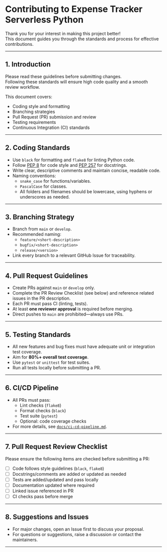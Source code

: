 # Contributing to Expense Tracker Serverless Python

Thank you for your interest in making this project better!  
This document guides you through the standards and process for effective contributions.

---

## 1. Introduction

Please read these guidelines before submitting changes.  
Following these standards will ensure high code quality and a smooth review workflow.

This document covers:
- Coding style and formatting
- Branching strategies
- Pull Request (PR) submission and review
- Testing requirements
- Continuous Integration (CI) standards

---

## 2. Coding Standards

- Use `black` for formatting and `flake8` for linting Python code.
- Follow [PEP 8](https://pep8.org/) for code style and [PEP 257](https://www.python.org/dev/peps/pep-0257/) for docstrings.
- Write clear, descriptive comments and maintain concise, readable code.
- Naming conventions:
  - `snake_case` for functions/variables.
  - `PascalCase` for classes.
  - All folders and filenames should be lowercase, using hyphens or underscores as needed.

---

## 3. Branching Strategy

- Branch from `main` or `develop`.
- Recommended naming:
  - `feature/<short-description>`
  - `bugfix/<short-description>`
  - `release/<version>`
- Link every branch to a relevant GitHub Issue for traceability.

---

## 4. Pull Request Guidelines

- Create PRs against `main` or `develop` only.
- Complete the PR Review Checklist (see below) and reference related issues in the PR description.
- Each PR must pass CI (linting, tests).
- At least **one reviewer approval** is required before merging.
- Direct pushes to `main` are prohibited—always use PRs.

---

## 5. Testing Standards

- All new features and bug fixes must have adequate unit or integration test coverage.
- Aim for **80%+ overall test coverage**.
- Use `pytest` or `unittest` for test suites.
- Run all tests locally before submitting a PR.

---

## 6. CI/CD Pipeline

- All PRs must pass:
  - Lint checks (`flake8`)
  - Format checks (`black`)
  - Test suite (`pytest`)
  - Optional: code coverage checks
- For more details, see [`docs/ci-cd-pipeline.md`](./docs/ci-cd-pipeline.md).

---

## 7. Pull Request Review Checklist

Please ensure the following items are checked before submitting a PR:

- [ ] Code follows style guidelines (`black`, `flake8`)
- [ ] Docstrings/comments are added or updated as needed
- [ ] Tests are added/updated and pass locally
- [ ] Documentation updated where required
- [ ] Linked issue referenced in PR
- [ ] CI checks pass before merge

---

## 8. Suggestions and Issues

- For major changes, open an Issue first to discuss your proposal.
- For questions or suggestions, raise a discussion or contact the maintainers.

---
